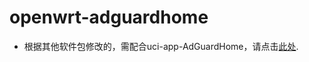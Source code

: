 # openwrt-adguardhome

- 根据其他软件包修改的，需配合uci-app-AdGuardHome，请点击[此处](https://github.com/happyzhang1995/luci-app-adguardhome). 

